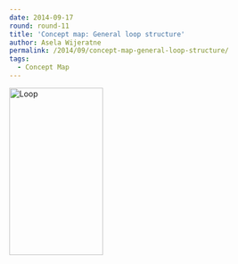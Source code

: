 ```yaml
---
date: 2014-09-17
round: round-11
title: 'Concept map: General loop structure'
author: Asela Wijeratne
permalink: /2014/09/concept-map-general-loop-structure/
tags:
  - Concept Map
---
```

[<img class="alignnone size-medium wp-image-8731" alt="Loop" src="http://teaching.software-carpentry.org/wp-content/uploads/2014/09/Loop-168x300.png" width="168" height="300" />][1]

 [1]: http://teaching.software-carpentry.org/wp-content/uploads/2014/09/Loop.png
